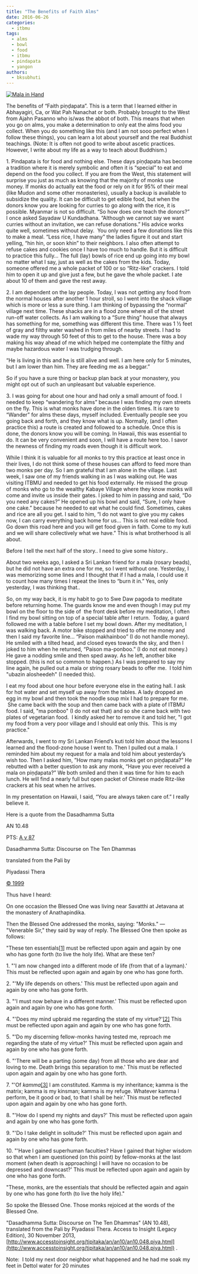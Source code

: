 ```yaml
---
title: "The Benefits of Faith Alms"
date: 2016-06-26
categories: 
  - itbmu
tags: 
  - alms
  - bowl
  - food
  - itbmu
  - pindapata
  - yangon
authors: 
  - bksubhuti
---
```


[![Mala in Hand](assets/images/malahand.resized.jpg)](https://subhuti.withmetta.net/wp-content/uploads/2016/06/malahand.resized.jpg)

The benefits of “Faith piṇḍapata”. This is a term that I learned either in Abhayagiri, Ca, or Wat Pah Nanachat or both. Probably brought to the West from Ajahn Pasanno who is/was the abbot of both. This means that when you go on alms, you make a determination to only eat the alms food you collect. When you do something like this (and I am not sooo perfect when I follow these things), you can learn a lot about yourself and the real Buddhist teachings. (Note: It is often not good to write about ascetic practices. However, I write about my life as a way to teach about Buddhism.)

1\. Pindapata is for food and nothing else. These days piṇḍapata has become a tradition where it is merely symbolic and often it is “special” to eat and depend on the food you collect. If you are from the West, this statement will surprise you just as much as knowing that the majority of monks use money. If monks do actually eat the food or rely on it for 95% of their meal (like Mudon and some other monasteries), usually a backup is available to subsidize the quality. It can be difficult to get edible food, but when the donors know you are looking for curries to go along with the rice, it is possible. Myanmar is not so difficult. “So how does one teach the donors?” I once asked Sayadaw U Kundadhana. “Although we cannot say we want curries without an invitation, we can refuse donations.” His advice works quite well, sometimes without delay.  You only need a few donations like this to make a meal. “Less rice, I have many” the ladies figure it out and start yelling, “hin hin, or soon khin” to their neighbors. I also often attempt to refuse cakes and cookies once I have too much to handle. But it is difficult to practice this fully… The full (lay) bowls of rice end up going into my bowl no matter what I say, just as well as the cakes from the kids. Today, someone offered me a whole packet of 100 or so “Ritz-like” crackers. I told him to open it up and give just a few, but he gave the whole packet. I ate about 10 of them and gave the rest away.

2\. I am dependent on the lay people. Today, I was not getting any food from the normal houses after another 1 hour stroll, so I went into the shack village which is more or less a sure thing. I am thinking of bypassing the “normal” village next time. These shacks are in a flood zone where all of the street run-off water collects. As I am walking to a “Sure thing” house that always has something for me, something was different this time. There was 1 ½ feet of gray and filthy water washed in from miles of nearby streets. I had to wade my way through 50 feet of this to get to the house. There was a boy making his way ahead of me which helped me contemplate the filthy and maybe hazardous water I was trudging through.

“He is living in this and he is still alive and well. I am here only for 5 minutes, but I am lower than him. They are feeding me as a beggar.”

So if you have a sure thing or backup plan back at your monastery, you might opt out of such an unpleasant but valuable experience.

3\. I was going for about one hour and had only a small amount of food. I needed to keep “wandering for alms” because I was finding my own streets on the fly. This is what monks have done in the olden times. It is rare to “Wander” for alms these days, myself included. Eventually people see you going back and forth, and they know what is up. Normally, (and I often practice this) a route is created and followed to a schedule. Once this is done, the donors know you will be coming. In Hawaii, this was essential to do. It can be very convenient and soon, I will have a route here too. I savor the newness of finding my roads even though it is difficult work.

While I think it is valuable for all monks to try this practice at least once in their lives, I do not think some of these houses can afford to feed more than two monks per day. So I am grateful that I am alone in the village. Last week, I saw one of my friends walking in as I was walking out. He was visiting ITBMU and needed to get his food externally. He missed the group of monks who go to the wealthy Kabaye Village where they know monks will come and invite us inside their gates. I joked to him in passing and said, “Do you need any cakes?” He opened up his bowl and said, “Sure, I only have one cake.” because he needed to eat what he could find. Sometimes, cakes and rice are all you get. I said to him, “I do not want to give you my cakes now, I can carry everything back home for us… This is not real edible food. Go down this road here and you will get food given in faith. Come to my kuti and we will share collectively what we have.” This is what brotherhood is all about.

Before I tell the next half of the story.. I need to give some history..

About two weeks ago, I asked a Sri Lankan friend for a mala (rosary beads), but he did not have an extra one for me, so I went without one. Yesterday, I was memorizing some lines and I thought that if I had a mala, I could use it to count how many times I repeat the lines to “burn it in.” Yes, only yesterday, I was thinking that..

So, on my way back, it is my habit to go to Swe Daw pagoda to meditate before returning home. The guards know me and even though I may put my bowl on the floor to the side of  the front desk before my meditation, I often I find my bowl sitting on top of a special table after I return.  Today, a guard followed me with a table before I set my bowl down. After my meditation, I was walking back. A motor bike stopped and tried to offer me money and then I said my favorite line… “Paison makhainboo” (I do not handle money). He smiled with a tilted head, and closed eyes towards the sky, and then I joked to him when he returned, “Paison ma-ponboo.” (I do not eat money.) He gave a nodding smile and then sped away. As he left, another bike stopped. (this is not so common to happen.) As I was prepared to say my line again, he pulled out a mala or string rosary beads to offer me.  I told him "ubazin alosheedeh" (I needed this).

I eat my food about one hour before everyone else in the eating hall. I ask for hot water and set myself up away from the tables. A lady dropped an egg in my bowl and then took the noodle soup mix I had to prepare for me.  She came back with the soup and then came back with a plate of ITBMU food. I said, "ma ponboo" (I do not eat that) and so she came back with two plates of vegetarian food.  I kindly asked her to remove it and told her, "I got my food from a very poor village and I should eat only this.  This is my practice."

Afterwards, I went to my Sri Lankan Friend’s kuti told him about the lessons I learned and the flood-zone house I went to. Then I pulled out a mala. I reminded him about my request for a mala and told him about yesterday’s wish too. Then I asked him, ”How many malas monks get on piṇḍapata?” He rebutted with a better question to ask any monk, “Have you ever received a mala on piṇḍapata?” We both smiled and then it was time for him to each lunch. He will find a nearly full but open packet of Chinese made Ritz-like crackers at his seat when he arrives.

In my presentation on Hawaii, I said, “You are always taken care of.” I really believe it.

Here is a quote from the Dasadhamma Sutta

AN 10.48

PTS: [A v 87](http://www.accesstoinsight.org/tipitaka/sltp/AN_V_utf8.html#pts.087 "Read the Pali source")

Dasadhamma Sutta: Discourse on The Ten Dhammas

translated from the Pali by

Piyadassi Thera

[© 1999](http://www.accesstoinsight.org/tipitaka/an/an10/an10.048.piya.html#F_termsOfUse "See copyright details")

Thus have I heard:

On one occasion the Blessed One was living near Savatthi at Jetavana at the monastery of Anathapindika.

Then the Blessed One addressed the monks, saying: "Monks." — "Venerable Sir," they said by way of reply. The Blessed One then spoke as follows:

"These ten essentials[\[1\]](http://www.accesstoinsight.org/tipitaka/an/an10/an10.048.piya.html#fn-1) must be reflected upon again and again by one who has gone forth (to live the holy life). What are these ten?

1\. "'I am now changed into a different mode of life (from that of a layman).' This must be reflected upon again and again by one who has gone forth.

2\. "'My life depends on others.' This must be reflected upon again and again by one who has gone forth.

3\. "'I must now behave in a different manner.' This must be reflected upon again and again by one who has gone forth.

4\. "'Does my mind upbraid me regarding the state of my virtue?'[\[2\]](http://www.accesstoinsight.org/tipitaka/an/an10/an10.048.piya.html#fn-2) This must be reflected upon again and again by one who has gone forth.

5\. "'Do my discerning fellow-monks having tested me, reproach me regarding the state of my virtue?' This must be reflected upon again and again by one who has gone forth.

6\. "'There will be a parting (some day) from all those who are dear and loving to me. Death brings this separation to me.' This must be reflected upon again and again by one who has gone forth.

7\. "'Of _kamma_[\[3\]](http://www.accesstoinsight.org/tipitaka/an/an10/an10.048.piya.html#fn-3) I am constituted. Kamma is my inheritance; kamma is the matrix; kamma is my kinsman; kamma is my refuge. Whatever kamma I perform, be it good or bad, to that I shall be heir.' This must be reflected upon again and again by one who has gone forth.

8\. "'How do I spend my nights and days?' This must be reflected upon again and again by one who has gone forth.

9\. "'Do I take delight in solitude?' This must be reflected upon again and again by one who has gone forth.

10\. "'Have I gained superhuman faculties? Have I gained that higher wisdom so that when I am questioned (on this point) by fellow-monks at the last moment (when death is approaching) I will have no occasion to be depressed and downcast?' This must be reflected upon again and again by one who has gone forth.

"These, monks, are the essentials that should be reflected again and again by one who has gone forth (to live the holy life)."

So spoke the Blessed One. Those monks rejoiced at the words of the Blessed One.

"Dasadhamma Sutta: Discourse on The Ten Dhammas" (AN 10.48), translated from the Pali by Piyadassi Thera. Access to Insight (Legacy Edition), 30 November 2013,[http://www.accesstoinsight.org/tipitaka/an/an10/an10.048.piya.html](http://www.accesstoinsight.org/tipitaka/an/an10/an10.048.piya.html) .

Note:  I told my next door neighbor what happened and he had me soak my feet in Dettol water for 20 minutes